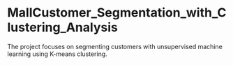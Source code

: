 # MallCustomer_Segmentation_with_Clustering_Analysis
The project focuses on segmenting customers with unsupervised machine learning using K-means  clustering.
